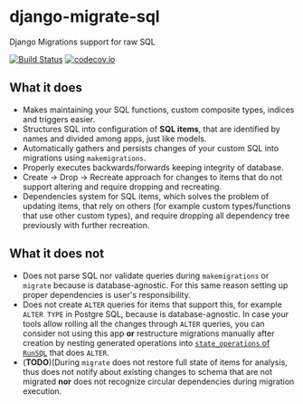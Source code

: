 # django-migrate-sql
Django Migrations support for raw SQL

[![Build Status](https://travis-ci.org/klichukb/django-migrate-sql.svg?branch=master)](https://travis-ci.org/klichukb/django-migrate-sql)
[![codecov.io](https://img.shields.io/codecov/c/github/klichukb/django-migrate-sql/master.svg)](https://codecov.io/github/klichukb/django-migrate-sql?branch=master)

## What it does
* Makes maintaining your SQL functions, custom composite types, indices and triggers easier.
* Structures SQL into configuration of **SQL items**, that are identified by names and divided among apps, just like models.
* Automatically gathers and persists changes of your custom SQL into migrations using `makemigrations`.
* Properly executes backwards/forwards keeping integrity of database.
* Create -> Drop -> Recreate approach for changes to items that do not support altering and require dropping and recreating.
* Dependencies system for SQL items, which solves the problem of updating items, that rely on others (for example custom types/functions that use other custom types), and require dropping all dependency tree previously with further recreation.

## What it does not
* Does not parse SQL nor validate queries during `makemigrations` or `migrate` because is database-agnostic. For this same reason setting up proper dependencies is user's responsibility.
* Does not create `ALTER` queries for items that support this, for example `ALTER TYPE` in Postgre SQL, because is database-agnostic. In case your tools allow rolling all the changes through `ALTER` queries, you can consider not using this app **or** restructure migrations manually after creation by nesting generated operations into [`state_operations` of `RunSQL`](https://docs.djangoproject.com/en/1.8/ref/migration-operations/#runsql) that does `ALTER`.
* (**TODO**)(During `migrate` does not restore full state of items for analysis, thus does not notify about existing changes to schema that are not migrated **nor** does not recognize circular dependencies during migration execution.
